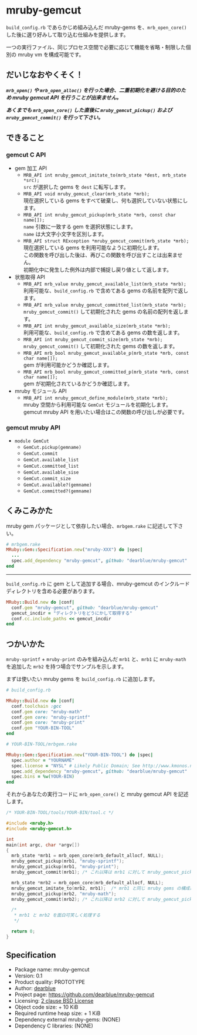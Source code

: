 # mruby-gemcut

`build_config.rb` であらかじめ組み込んだ mruby-gems を、`mrb_open_core()` した後に選り好みして取り込む仕組みを提供します。

一つの実行ファイル、同じプロセス空間で必要に応じて機能を省略・制限した個別の mruby vm を構成可能です。


## だいじなおやくそく！

***`mrb_open()` や `mrb_open_alloc()` を行った場合、二重初期化を避ける目的のため mruby gemcut API を行うことが出来ません。***

***あくまでも `mrb_open_core()` した直後に `mruby_gemcut_pickup()` および `mruby_gemcut_commit()` を行って下さい。***


## できること

### gemcut C API

  - gem 加工 API
      - `MRB_API int mruby_gemcut_imitate_to(mrb_state *dest, mrb_state *src);`  
        `src` が選択した gems を `dest` に転写します。
      - `MRB_API void mruby_gemcut_clear(mrb_state *mrb);`  
        現在選択している gems をすべて破棄し、何も選択していない状態にします。
      - `MRB_API int mruby_gemcut_pickup(mrb_state *mrb, const char name[]);`  
        `name` 引数に一致する gem を選択状態にします。  
        `name` は大文字小文字を区別します。
      - `MRB_API struct RException *mruby_gemcut_commit(mrb_state *mrb);`  
        現在選択している gems を利用可能なように初期化します。  
        この関数を呼び出した後は、再びこの関数を呼び出すことは出来ません。  
        初期化中に発生した例外は内部で捕捉し戻り値として返します。
  - 状態取得 API
      - `MRB_API mrb_value mruby_gemcut_available_list(mrb_state *mrb);`  
        利用可能な、`build_config.rb` で含めてある gems の名前を配列で返します。
      - `MRB_API mrb_value mruby_gemcut_committed_list(mrb_state *mrb);`  
        `mruby_gemcut_commit()` して初期化された gems の名前の配列を返します。
      - `MRB_API int mruby_gemcut_available_size(mrb_state *mrb);`  
        利用可能な、`build_config.rb` で含めてある gems の数を返します。
      - `MRB_API int mruby_gemcut_commit_size(mrb_state *mrb);`  
        `mruby_gemcut_commit()` して初期化された gems の数を返します。
      - `MRB_API mrb_bool mruby_gemcut_available_p(mrb_state *mrb, const char name[]);`  
        gem が利用可能かどうか確認します。
      - `MRB_API mrb_bool mruby_gemcut_committed_p(mrb_state *mrb, const char name[]);`  
        gem が初期化されているかどうか確認します。
  - mruby モジュール API
      - `MRB_API int mruby_gemcut_define_module(mrb_state *mrb);`  
        mruby 空間から利用可能な `GemCut` モジュールを初期化します。  
        gemcut mruby API を用いたい場合はこの関数の呼び出しが必要です。

### gemcut mruby API

  - `module GemCut`
      - `GemCut.pickup(gemname)`
      - `GemCut.commit`
      - `GemCut.available_list`
      - `GemCut.committed_list`
      - `GemCut.available_sise`
      - `GemCut.commit_size`
      - `GemCut.available?(gemname)`
      - `GemCut.committed?(gemname)`


## くみこみかた

mruby gem パッケージとして依存したい場合、`mrbgem.rake` に記述して下さい。

```ruby
# mrbgem.rake
MRuby::Gem::Specification.new("mruby-XXX") do |spec|
  ...
  spec.add_dependency "mruby-gemcut", github: "dearblue/mruby-gemcut"
end
```

- - - -

`build_config.rb` に gem として追加する場合、mruby-gemcut のインクルードディレクトリを含める必要があります。

```ruby
MRuby::Build.new do |conf|
  conf.gem "mruby-gemcut", github: "dearblue/mruby-gemcut"
  gemcut_incdir = "ディレクトリをどうにかして取得する"
  conf.cc.include_paths << gemcut_incdir
end
```


## つかいかた

`mruby-sprintf` + `mruby-print` のみを組み込んだ `mrb1` と、`mrb1` に `mruby-math` を追加した `mrb2` を持つ場合でサンプルを示します。

まずは使いたい mruby gems を `build_config.rb` に追加します。

```ruby
# build_config.rb

MRuby::Build.new do |conf|
  conf.toolchain :gcc
  conf.gem core: "mruby-math"
  conf.gem core: "mruby-sprintf"
  conf.gem core: "mruby-print"
  conf.gem "YOUR-BIN-TOOL"
end
```

```ruby
# YOUR-BIN-TOOL/mrbgem.rake

MRuby::Gem::Specification.new("YOUR-BIN-TOOL") do |spec|
  spec.author = "YOURNAME"
  spec.license = "NYSL" # Likely Public Domain; See http://www.kmonos.net/nysl/
  spec.add_dependency "mruby-gemcut", github: "dearblue/mruby-gemcut"
  spec.bins = %w(YOUR-BIN)
end
```

それからあなたの実行コードに `mrb_open_core()` と mruby gemcut API を記述します。

```c
/* YOUR-BIN-TOOL/tools/YOUR-BIN/tool.c */

#include <mruby.h>
#include <mruby-gemcut.h>

int
main(int argc, char *argv[])
{
  mrb_state *mrb1 = mrb_open_core(mrb_default_allocf, NULL);
  mruby_gemcut_pickup(mrb1, "mruby-sprintf");
  mruby_gemcut_pickup(mrb1, "mruby-print");
  mruby_gemcut_commit(mrb1); /* これ以降は mrb1 に対して mruby_gemcut_pickup() を受け付けない */

  mrb_state *mrb2 = mrb_open_core(mrb_default_allocf, NULL);
  mruby_gemcut_imitate_to(mrb2, mrb1);  /* mrb1 と同じ mruby gems の構成にする */
  mruby_gemcut_pickup(mrb2, "mruby-math");
  mruby_gemcut_commit(mrb2); /* これ以降は mrb2 に対して mruby_gemcut_pickup() を受け付けない */

  /*
   * mrb1 と mrb2 を面白可笑しく処理する
   */

  return 0;
}
```


## Specification

  - Package name: mruby-gemcut
  - Version: 0.1
  - Product quality: PROTOTYPE
  - Author: [dearblue](https://github.com/dearblue)
  - Project page: <https://github.com/dearblue/mruby-gemcut>
  - Licensing: [2 clause BSD License](LICENSE)
  - Object code size: + 10 KiB
  - Required runtime heap size: + 1 KiB
  - Dependency external mruby-gems: (NONE)
  - Dependency C libraries: (NONE)
